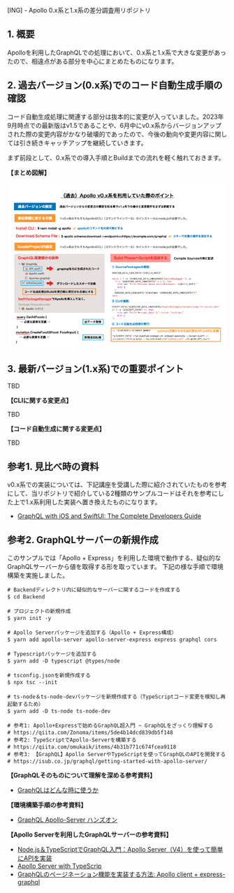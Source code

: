 [ING] - Apollo 0.x系と1.x系の差分調査用リポジトリ

## 1. 概要

Apolloを利用したGraphQLでの処理において、0.x系と1.x系で大きな変更があったので、相違点がある部分を中心にまとめたものになります。

## 2. 過去バージョン(0.x系)でのコード自動生成手順の確認

コード自動生成処理に関連する部分は抜本的に変更が入っていました。2023年9月時点での最新版はv1.5であることや、6月中にv0.x系からバージョンアップされた際の変更内容がかなり破壊的であったので、今後の動向や変更内容に関しては引き続きキャッチアップを継続していきます。

まず前段として、0.x系での導入手順とBuildまでの流れを軽く触れておきます。

__【まとめ図解】__

![v0.x系でApolloを導入する際のポイント図解](https://github.com/fumiyasac/SimpleGraphQLPractice/blob/main/images/apollo_v0_guidance.png)

## 3. 最新バージョン(1.x系)での重要ポイント

TBD

__【CLIに関する変更点】__

TBD

__【コード自動生成に関する変更点】__

TBD

## 参考1. 見比べ時の資料

v0.x系での実装については、下記講座を受講した際に紹介されていたものを参考にして、当リポジトリで紹介している2種類のサンプルコードはそれを参考にした上で1.x系利用した実装へ置き換えたものになります。

- [GraphQL with iOS and SwiftUI: The Complete Developers Guide](https://www.udemy.com/course/graphql-in-ios-using-swift/) 

## 参考2. GraphQLサーバーの新規作成

このサンプルでは「Apollo + Express」を利用した環境で動作する、疑似的なGraphQLサーバーから値を取得する形を取っています。
下記の様な手順で環境構築を実施しました。

```shell
# Backendディレクトリ内に疑似的なサーバーに関するコードを作成する
$ cd Backend

# プロジェクトの新規作成
$ yarn init -y

# Apollo Serverパッケージを追加する（Apollo + Express構成）
$ yarn add apollo-server apollo-server-express express graphql cors

# Typescriptパッケージを追加する
$ yarn add -D typescript @types/node

# tsconfig.jsonを新規作成する
$ npx tsc --init

# ts-node＆ts-node-devパッケージを新規作成する（TypeScriptコード変更を検知し再起動するため）
$ yarn add -D ts-node ts-node-dev

# 参考1: Apollo+Expressで始めるGraphQL超入門 ~ GraphQLをざっくり理解する
# https://qiita.com/Zonoma/items/5de4b14dcd839db5f148
# 参考2: TypeScriptでApollo-Serverを構築する
# https://qiita.com/omukaik/items/4b31b771c674fcea9118
# 参考3: 【GraphQL】Apollo ServerやTypeScriptを使ってGraphQLのAPIを開発する
# https://isub.co.jp/graphql/getting-started-with-apollo-server/
```

__【GraphQLそのものについて理解を深める参考資料】__

- [GraphQLはどんな時に使うか](https://speakerdeck.com/saboyutaka/graphqlhadonnashi-nishi-uka)

__【環境構築手順の参考資料】__

- [GraphQL Apollo-Server ハンズオン](https://suzukalight.com/blog/posts/2019-12-08-graphql-server)

__【Apollo Serverを利用したGraphQLサーバーの参考資料】__

- [Node.js＆TypeScriptでGraphQL入門：Apollo Server（V4）を使って簡単にAPIを実装](https://go-tech.blog/nodejs/ts-graphql/)
- [Apollo Server with TypeScrip](https://zenn.dev/intercept6/articles/3daca0298d32d8022e71)
- [GraphQLのページネーション機能を実装する方法: Apollo client + express-graphql](https://sterfield.co.jp/blog/17617/)
